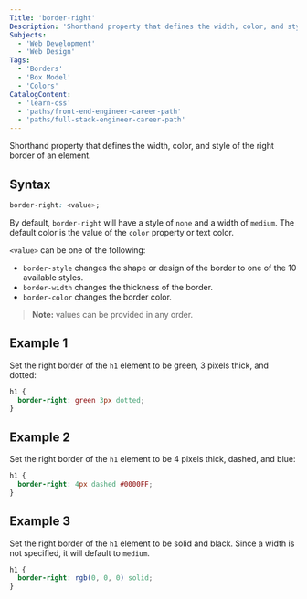```yaml
---
Title: 'border-right'
Description: 'Shorthand property that defines the width, color, and style of the right border of an element.'
Subjects:
  - 'Web Development'
  - 'Web Design'
Tags:
  - 'Borders'
  - 'Box Model'
  - 'Colors'
CatalogContent:
  - 'learn-css'
  - 'paths/front-end-engineer-career-path'
  - 'paths/full-stack-engineer-career-path'
---
```


Shorthand property that defines the width, color, and style of the right border of an element.

## Syntax

```css
border-right: <value>;
```

By default, `border-right` will have a style of `none` and a width of `medium`.
The default color is the value of the `color` property or text color.

`<value>` can be one of the following:

- `border-style` changes the shape or design of the border to one of the 10 available styles.
- `border-width` changes the thickness of the border.
- `border-color` changes the border color.

> **Note:** values can be provided in any order.

## Example 1

Set the right border of the `h1` element to be green, 3 pixels thick, and dotted:

```css
h1 {
  border-right: green 3px dotted;
}
```

## Example 2

Set the right border of the `h1` element to be 4 pixels thick, dashed, and blue:

```css
h1 {
  border-right: 4px dashed #0000FF;
}
```

## Example 3

Set the right border of the `h1` element to be solid and black. Since a width is
not specified, it will default to `medium`.

```css
h1 {
  border-right: rgb(0, 0, 0) solid;
}
```
